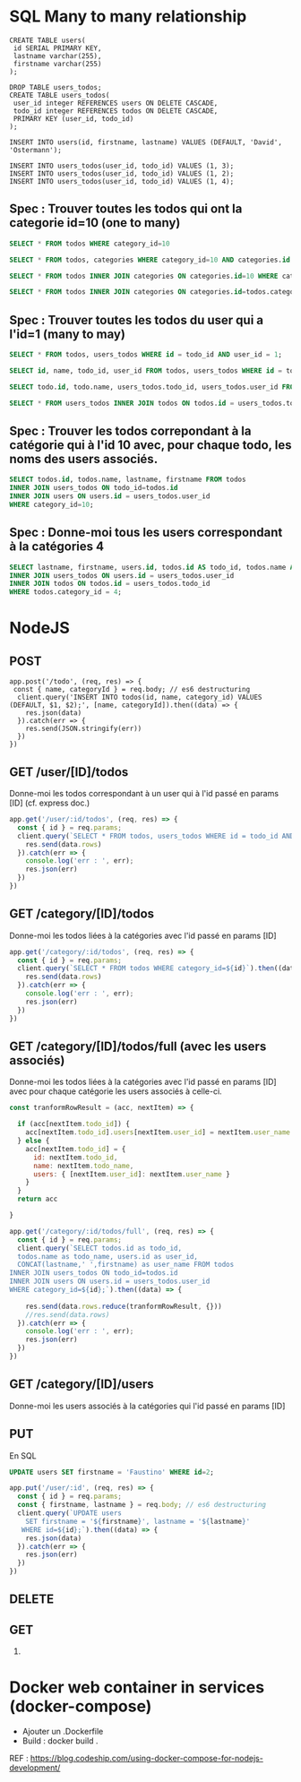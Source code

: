 # SQL Many to many relationship

```
CREATE TABLE users(
 id SERIAL PRIMARY KEY,
 lastname varchar(255),
 firstname varchar(255)
); 
```

``` 
DROP TABLE users_todos;
CREATE TABLE users_todos(
 user_id integer REFERENCES users ON DELETE CASCADE,
 todo_id integer REFERENCES todos ON DELETE CASCADE,
 PRIMARY KEY (user_id, todo_id)
);
``` 

``` 
INSERT INTO users(id, firstname, lastname) VALUES (DEFAULT, 'David', 'Ostermann');
``` 

``` 
INSERT INTO users_todos(user_id, todo_id) VALUES (1, 3);
INSERT INTO users_todos(user_id, todo_id) VALUES (1, 2);
INSERT INTO users_todos(user_id, todo_id) VALUES (1, 4);
``` 

## Spec : Trouver toutes les todos qui ont la categorie id=10 (one to many)

```SQL
SELECT * FROM todos WHERE category_id=10 
```

```SQL
SELECT * FROM todos, categories WHERE category_id=10 AND categories.id = 10;
```

```SQL
SELECT * FROM todos INNER JOIN categories ON categories.id=10 WHERE category_id=10;
```

```SQL
SELECT * FROM todos INNER JOIN categories ON categories.id=todos.category_id WHERE category_id=10;
``` 

## Spec : Trouver toutes les todos du user qui a l'id=1 (many to may)

```SQL 
SELECT * FROM todos, users_todos WHERE id = todo_id AND user_id = 1;
``` 

```SQL 
SELECT id, name, todo_id, user_id FROM todos, users_todos WHERE id = todo_id AND user_id = 1;
``` 

```SQL 
SELECT todo.id, todo.name, users_todos.todo_id, users_todos.user_id FROM todos, users_todos WHERE id = todo_id AND user_id = 1;
``` 

```SQL 
SELECT * FROM users_todos INNER JOIN todos ON todos.id = users_todos.todo_id AND users_todos.user_id=1;
``` 

## Spec : Trouver les todos correpondant à la catégorie qui à l'id 10 avec, pour chaque todo, les noms des users associés.

```SQL
SELECT todos.id, todos.name, lastname, firstname FROM todos 
INNER JOIN users_todos ON todo_id=todos.id 
INNER JOIN users ON users.id = users_todos.user_id
WHERE category_id=10;
``` 

## Spec : Donne-moi tous les users correspondant à la catégories 4

```SQL
SELECT lastname, firstname, users.id, todos.id AS todo_id, todos.name AS todo_name FROM users 
INNER JOIN users_todos ON users.id = users_todos.user_id
INNER JOIN todos ON todos.id = users_todos.todo_id
WHERE todos.category_id = 4;
```

# NodeJS 

## POST

``` 
app.post('/todo', (req, res) => {
 const { name, categoryId } = req.body; // es6 destructuring
  client.query('INSERT INTO todos(id, name, category_id) VALUES (DEFAULT, $1, $2);', [name, categoryId]).then((data) => {
    res.json(data)
  }).catch(err => {
    res.send(JSON.stringify(err))
  })
})
``` 

## GET /user/[ID]/todos

Donne-moi les todos correspondant à un user qui à l'id passé en params [ID] (cf. express doc.)

```javascript
app.get('/user/:id/todos', (req, res) => {
  const { id } = req.params;
  client.query(`SELECT * FROM todos, users_todos WHERE id = todo_id AND user_id = ${id}`).then((data) => {
    res.send(data.rows)
  }).catch(err => {
    console.log('err : ', err);
    res.json(err)
  })
})
```


## GET /category/[ID]/todos

Donne-moi les todos liées à la catégories avec l'id passé en params [ID]

```javascript
app.get('/category/:id/todos', (req, res) => {
  const { id } = req.params;
  client.query(`SELECT * FROM todos WHERE category_id=${id}`).then((data) => {
    res.send(data.rows)
  }).catch(err => {
    console.log('err : ', err);
    res.json(err)
  })
})
```

## GET /category/[ID]/todos/full (avec les users associés)

Donne-moi les todos liées à la catégories avec l'id passé en params [ID] avec pour chaque catégorie les users associés à celle-ci.


```javascript
const tranformRowResult = (acc, nextItem) => {

  if (acc[nextItem.todo_id]) {
    acc[nextItem.todo_id].users[nextItem.user_id] = nextItem.user_name
  } else {
    acc[nextItem.todo_id] = {
      id: nextItem.todo_id,
      name: nextItem.todo_name,
      users: { [nextItem.user_id]: nextItem.user_name }
    }
  }
  return acc

}

app.get('/category/:id/todos/full', (req, res) => {
  const { id } = req.params;
  client.query(`SELECT todos.id as todo_id, 
  todos.name as todo_name, users.id as user_id, 
  CONCAT(lastname,' ',firstname) as user_name FROM todos 
INNER JOIN users_todos ON todo_id=todos.id 
INNER JOIN users ON users.id = users_todos.user_id
WHERE category_id=${id};`).then((data) => {
    
    res.send(data.rows.reduce(tranformRowResult, {}))
    //res.send(data.rows)
  }).catch(err => {
    console.log('err : ', err);
    res.json(err)
  })
})
``` 

## GET /category/[ID]/users

Donne-moi les users associés à la catégories qui l'id passé en params [ID]

## PUT

En SQL

```SQL
UPDATE users SET firstname = 'Faustino' WHERE id=2;
```

```javascript
app.put('/user/:id', (req, res) => {
  const { id } = req.params;
  const { firstname, lastname } = req.body; // es6 destructuring
  client.query(`UPDATE users 
    SET firstname = '${firstname}', lastname = '${lastname}'
   WHERE id=${id};`).then((data) => {
    res.json(data)
  }).catch(err => {
    res.json(err)
  })
})
```

## DELETE



## GET 

1. 

# Docker web container in services (docker-compose)

* Ajouter un .Dockerfile
* Build : docker build .

REF : https://blog.codeship.com/using-docker-compose-for-nodejs-development/
